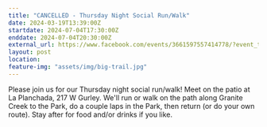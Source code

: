 ```yaml
---
title: "CANCELLED - Thursday Night Social Run/Walk"
date: 2024-03-19T13:39:00Z
startdate: 2024-07-04T17:30:00Z
enddate: 2024-07-04T20:30:00Z
external_url: https://www.facebook.com/events/3661597557414778/?event_time_id=3661597597414774
layout: post
location: 
feature-img: "assets/img/big-trail.jpg"
---
```


Please join us for our Thursday night social run/walk! Meet on the patio at La Planchada, 217 W Gurley.  We'll run or walk on the path along Granite Creek to the Park, do a couple laps in the Park, then return (or do your own route).  Stay after for food and/or drinks if you like.<br>
  <br>
  
